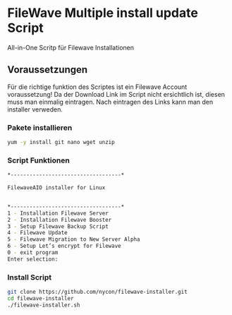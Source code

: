 # FileWave Multiple install update Script
All-in-One Scritp für Filewave Installationen 

## Voraussetzungen
Für die richtige funktion des Scriptes ist ein Filewave Account voraussetzung!
Da der Download Link im Script nicht ersichtlich ist, diesen muss man einmalig eintragen.
Nach eintragen des Links kann man den installer verweden.

### Pakete installieren
```bash
yum -y install git nano wget unzip
```
### Script Funktionen
```bash
*-----------------------------------*

FilewaveAIO installer for Linux


*-----------------------------------*
1 - Installation Filewave Server
2 - Installation Filewave Booster
3 - Setup Filewave Backup Script
4 - Filewave Update
5 - Filewave Migration to New Server Alpha
6 - Setup Let’s encrypt for Filewave
0 - exit program
Enter selection:
```
### Install Script

```bash
git clone https://github.com/nycon/filewave-installer.git
cd filewave-installer
./filewave-installer.sh
```
